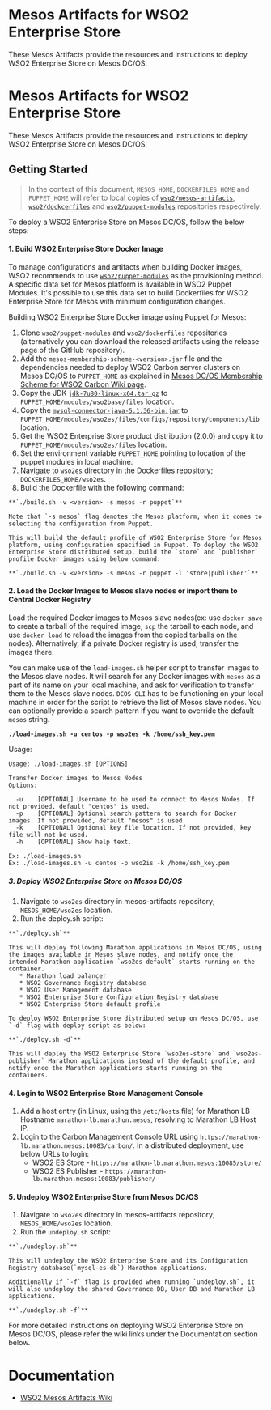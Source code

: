 # Mesos Artifacts for WSO2 Enterprise Store

These Mesos Artifacts provide the resources and instructions to deploy WSO2 Enterprise Store on Mesos DC/OS.

# Mesos Artifacts for WSO2 Enterprise Store

These Mesos Artifacts provide the resources and instructions to deploy WSO2 Enterprise Store on Mesos DC/OS.

## Getting Started

>In the context of this document, `MESOS_HOME`, `DOCKERFILES_HOME` and `PUPPET_HOME` will refer to local copies of [`wso2/mesos-artifacts`](https://github.com/wso2/mesos-artifacts/), [`wso2/dockcerfiles`](https://github.com/wso2/dockerfiles/) and [`wso2/puppet-modules`](https://github.com/wso2/puppet-modules) repositories respectively.

To deploy a WSO2 Enterprise Store on Mesos DC/OS, follow the below steps:

#### 1. Build WSO2 Enterprise Store Docker Image

To manage configurations and artifacts when building Docker images, WSO2 recommends to use [`wso2/puppet-modules`](https://github.com/wso2/puppet-modules) as the provisioning method. A specific data set for Mesos platform is available in WSO2 Puppet Modules. It's possible to use this data set to build Dockerfiles for WSO2 Enterprise Store for Mesos with minimum configuration changes.

Building WSO2 Enterprise Store Docker image using Puppet for Mesos:

  1. Clone `wso2/puppet-modules` and `wso2/dockerfiles` repositories (alternatively you can download the released artifacts using the release page of the GitHub repository).
  2. Add the `mesos-membership-scheme-<version>.jar` file and the dependencies needed to deploy WSO2 Carbon server clusters on Mesos DC/OS to `PUPPET_HOME` as explained in [Mesos DC/OS Membership Scheme for WSO2 Carbon Wiki page](https://docs.wso2.com/display/MA100/Mesos+DC-OS+Membership+Scheme+for+WSO2+Carbon).
  3. Copy the JDK [`jdk-7u80-linux-x64.tar.gz`](http://www.oracle.com/technetwork/java/javase/downloads/jdk7-downloads-1880260.html) to `PUPPET_HOME/modules/wso2base/files` location.
  4. Copy the [`mysql-connector-java-5.1.36-bin.jar`](https://downloads.mysql.com/archives/get/file/mysql-connector-java-5.1.36.zip) to `PUPPET_HOME/modules/wso2es/files/configs/repository/components/lib` location.
  5. Get the WSO2 Enterprise Store product distribution (2.0.0) and copy it to `PUPPET_HOME/modules/wso2es/files` location.
  6. Set the environment variable `PUPPET_HOME` pointing to location of the puppet modules in local machine.
  7. Navigate to `wso2es` directory in the Dockerfiles repository; `DOCKERFILES_HOME/wso2es`.
  8. Build the Dockerfile with the following command:

    **`./build.sh -v <version> -s mesos -r puppet`**

    Note that `-s mesos` flag denotes the Mesos platform, when it comes to selecting the configuration from Puppet.

    This will build the default profile of WSO2 Enterprise Store for Mesos platform, using configuration specified in Puppet. To deploy the WSO2 Enterprise Store distributed setup, build the `store` and `publisher` profile Docker images using below command:
  
    **`./build.sh -v <version> -s mesos -r puppet -l 'store|publisher'`**
  

#### 2. Load the Docker Images to Mesos slave nodes or import them to Central Docker Registry

Load the required Docker images to Mesos slave nodes(ex: use `docker save` to create a tarball of the required image, `scp` the tarball to each node, and use `docker load` to reload the images from the copied tarballs on the nodes). Alternatively, if a private Docker registry is used, transfer the images there.

You can make use of the `load-images.sh` helper script to transfer images to the Mesos slave nodes. It will search for any Docker images with `mesos` as a part of its name on your local machine, and ask for verification to transfer them to the Mesos slave nodes. `DCOS CLI` has to be functioning on your local machine in order for the script to retrieve the list of Mesos slave nodes. You can optionally provide a search pattern if you want to override the default `mesos` string.

**`./load-images.sh -u centos -p wso2es -k /home/ssh_key.pem`**

Usage:
```
Usage: ./load-images.sh [OPTIONS]

Transfer Docker images to Mesos Nodes
Options:

  -u	[OPTIONAL] Username to be used to connect to Mesos Nodes. If not provided, default "centos" is used.
  -p	[OPTIONAL] Optional search pattern to search for Docker images. If not provided, default "mesos" is used.
  -k	[OPTIONAL] Optional key file location. If not provided, key file will not be used.
  -h	[OPTIONAL] Show help text.

Ex: ./load-images.sh
Ex: ./load-images.sh -u centos -p wso2is -k /home/ssh_key.pem
```
    
##### 3. Deploy WSO2 Enterprise Store on Mesos DC/OS
  1. Navigate to `wso2es` directory in mesos-artifacts repository; `MESOS_HOME/wso2es` location.
  2. Run the deploy.sh script:

    **`./deploy.sh`**
    
    This will deploy following Marathon applications in Mesos DC/OS, using the images available in Mesos slave nodes, and notify once the intended Marathon application `wso2es-default` starts running on the container.
       * Marathon load balancer
       * WSO2 Governance Registry database
       * WSO2 User Management database
       * WSO2 Enterprise Store Configuration Registry database
       * WSO2 Enterprise Store default profile
       
    To deploy WSO2 Enterprise Store distributed setup on Mesos DC/OS, use `-d` flag with deploy script as below:
     
    **`./deploy.sh -d`**
    
    This will deploy the WSO2 Enterprise Store `wso2es-store` and `wso2es-publisher` Marathon applications instead of the default profile, and notify once the Marathon applications starts running on the containers.

#### 4. Login to WSO2 Enterprise Store Management Console
  1. Add a host entry (in Linux, using the `/etc/hosts` file) for Marathon LB Hostname `marathon-lb.marathon.mesos`, resolving to Marathon LB Host IP.
  2. Login to the Carbon Management Console URL using `https://marathon-lb.marathon.mesos:10083/carbon/`.
    In a distributed deployment, use below URLs to login:
       * WSO2 ES Store             - `https://marathon-lb.marathon.mesos:10085/store/`
       * WSO2 ES Publisher         - `https://marathon-lb.marathon.mesos:10083/publisher/`
 
#### 5. Undeploy WSO2 Enterprise Store from Mesos DC/OS
  1. Navigate to `wso2es` directory in mesos-artifacts repository; `MESOS_HOME/wso2es` location.
  2. Run the `undeploy.sh` script:

    **`./undeploy.sh`**

    This will undeploy the WSO2 Enterprise Store and its Configuration Registry database(`mysql-es-db`) Marathon applications.
   
    Additionally if `-f` flag is provided when running `undeploy.sh`, it will also undeploy the shared Governance DB, User DB and Marathon LB applications.
    
    **`./undeploy.sh -f`**

For more detailed instructions on deploying WSO2 Enterprise Store on Mesos DC/OS, please refer the wiki links under the Documentation section below.

# Documentation
* [WSO2 Mesos Artifacts Wiki](https://docs.wso2.com/display/MA100/Home)
